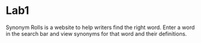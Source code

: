 # Lab1

Synonym Rolls is a website to help writers find the right word. Enter a word in the search bar and view synonyms for that word and their definitions. 